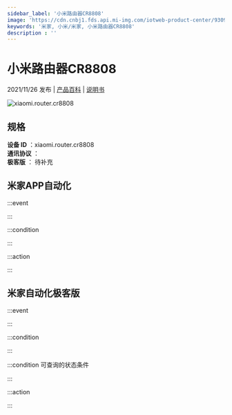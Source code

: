 ```yaml
---
sidebar_label: '小米路由器CR8808'
image: 'https://cdn.cnbj1.fds.api.mi-img.com/iotweb-product-center/9309d9656a4255d907dd671978ffa838_1627621611379.png?GalaxyAccessKeyId=AKVGLQWBOVIRQ3XLEW&Expires=9223372036854775807&Signature=5zqZpP1MSmwDtjoMCUcM4IHE7rs='
keywords: '米家, 小米/米家, 小米路由器CR8808'
description : ''
---
```

# 小米路由器CR8808

2021/11/26 发布 | [产品百科](https://home.mi.com/webapp/content/baike/product/index.html?model=xiaomi.router.cr8808/) | [说明书](https://home.mi.com/views/introduction.html?model=xiaomi.router.cr8808&region=cn)

![xiaomi.router.cr8808](https://cdn.cnbj1.fds.api.mi-img.com/iotweb-product-center/9309d9656a4255d907dd671978ffa838_1627621611379.png?GalaxyAccessKeyId=AKVGLQWBOVIRQ3XLEW&Expires=9223372036854775807&Signature=5zqZpP1MSmwDtjoMCUcM4IHE7rs=)

## 规格  
> 
**设备 ID** ：xiaomi.router.cr8808  
**通讯协议** ：  
**极客版**  ： 待补充 


## 米家APP自动化  

:::event  

:::

:::condition  

:::

:::action   

:::

## 米家自动化极客版  

:::event  

:::

:::condition  

:::

:::condition 可查询的状态条件  

:::

:::action  

:::

        
